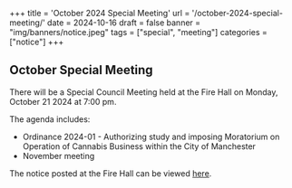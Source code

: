 +++
title = 'October 2024 Special Meeting'
url = '/october-2024-special-meeting/'
date = 2024-10-16
draft = false
banner = "img/banners/notice.jpeg"
tags = ["special", "meeting"]
categories = ["notice"]
+++
## October Special Meeting ##
There will be a Special Council Meeting held at the Fire Hall on Monday, October 21 2024 at 7:00 pm. 

The agenda includes:
- Ordinance 2024-01 - Authorizing study and imposing Moratorium on Operation of Cannabis Business within the City of Manchester
- November meeting

The notice posted at the Fire Hall can be viewed [here](/pdf/Special_Council_Meeting_Oct_2024.pdf).